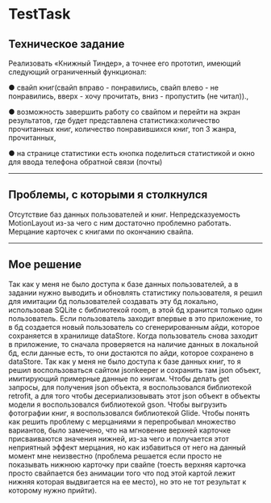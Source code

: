 # TestTask
## Техническое задание 
Реализовать «Книжный Тиндер», а точнее его прототип, имеющий следующий ограниченный функционал:

●	свайп книг(свайп вправо - понравились, свайп влево - не понравились, вверх - хочу прочитать, вниз - пропустить (не читал)).,

●	возможность завершить работу со свайпом и перейти на экран результатов, где будет представлена статистика:количество прочитанных книг, количество понравившихся книг,
топ 3 жанра, прочитанных,

●	на странице статистики есть кнопка поделиться статистикой и окно для ввода телефона обратной связи (почты)

___
## Проблемы, с которыми я столкнулся
Отсутствие баз данных пользователей и книг. Непредсказуемость MotionLayout из-за чего с ним достаточно проблемно работать. Мерцание карточек с книгами по окончанию свайпа.
___
## Мое решение
Так как у меня не было доступа к базе данных пользователей, а в задании нужно выводить и обновлять статистику пользователя, я решил для имитации бд пользователей
создавать эту бд локально, использовав SQLite с библиотекой room, в этой бд хранится только один пользователь. Если пользователь заходит впервые в это приложение, то в бд создается новый пользователь со сгенерированным айди, которое сохраняется в хранилище dataStore. Когда пользователь снова заходит в приложение, то сначала проверяется на наличие данных в локальной бд, если данные есть, то они достаются по айди, которое сохранено в dataStore.
Так как у меня не было доступа к базе данных книг, то я решил воспользоваться сайтом jsonkeeper и сохранить там json объект, имитирующий примерные данные по книгам.
Чтобы делать get запросы, для получения json объекта, я воспользовался библиотекой retrofit, а для того чтобы десериализовывать этот json объект в объекты модели я воспользовался библиотекой gson.
Чтобы выгрузить фотографии книг, я воспользовался библиотекой Glide.
Чтобы понять как решить проблему с мерцаниями я перепробывал множество вариантов, было замечено, что на мгновение верхней карточке присваиваются значения нижней, из-за чего и получается этот неприятный эффект мерцания, но как избавиться от него на данный момент мне неизвестно (проблема решается если просто не показывать нижнюю карточку при свайпе (тоесть верхняя карточка просто свайпается без анимации того что под этой картой лежит нижняя которая выдвигается на ее место), но это не тот результат к которому нужно прийти).
